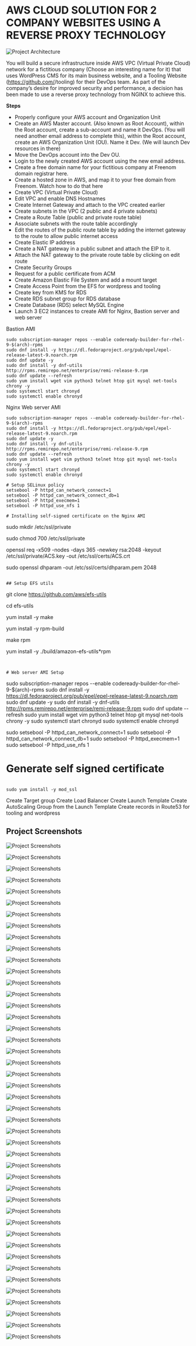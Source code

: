 
# AWS CLOUD SOLUTION FOR 2 COMPANY WEBSITES USING A REVERSE PROXY TECHNOLOGY

![Project Architecture](https://darey.io/wp-content/uploads/2021/07/tooling_project_15.png)

You will build a secure infrastructure inside AWS VPC (Virtual Private Cloud) network for a fictitious company (Choose an interesting name for it) that uses WordPress CMS for its main business website, and a Tooling Website (https://github.com/<your-name>/tooling) for their DevOps team. As part of the company’s desire for improved security and performance, a decision has been made to use a reverse proxy technology from NGINX to achieve this.

**Steps**
- Properly configure your AWS account and Organization Unit
- Create an AWS Master account. (Also known as Root Account), within the Root account, create a sub-account and name it DevOps. (You will need another email address to complete this), within the Root account, create an AWS Organization Unit (OU). Name it Dev. (We will launch Dev resources in there)
- Move the DevOps account into the Dev OU.
- Login to the newly created AWS account using the new email address.
- Create a free domain name for your fictitious company at Freenom domain registrar here.
- Create a hosted zone in AWS, and map it to your free domain from Freenom. Watch how to do that here
- Create VPC (Virtual Private Cloud)
- Edit VPC and enable DNS Hostnames
- Create Internet Gateway and attach to the VPC created earlier
- Create subnets in the VPC (2 public and 4 private subnets)
- Create a Route Table (public and private route table)
- Associate subnets with the route table accordingly
- Edit the routes of the public route table by adding the internet gateway to the route to allow public internet access
- Create Elastic IP address 
- Create a NAT gateway in a public subnet and attach the EIP to it.
- Attach the NAT gateway to the private route table by clicking on edit route
- Create Security Groups
- Request for a public certificate from ACM
- Create Amazon Elastic File System and add a mount target
- Create Access Point from the EFS for wordpress and tooling
- Create key from KMS for RDS
- Create RDS subnet group for RDS database
- Create Database (RDS) select MySQL Engine
- Launch 3 EC2 instances to create AMI for Nginx, Bastion server and web server

Bastion AMI
```
sudo subscription-manager repos --enable codeready-builder-for-rhel-9-$(arch)-rpms
sudo dnf install -y https://dl.fedoraproject.org/pub/epel/epel-release-latest-9.noarch.rpm
sudo dnf update -y
sudo dnf install -y dnf-utils http://rpms.remirepo.net/enterprise/remi-release-9.rpm
sudo dnf update --refresh
sudo yum install wget vim python3 telnet htop git mysql net-tools chrony -y
sudo systemctl start chronyd
sudo systemctl enable chronyd
```

Nginx Web server AMI

```
sudo subscription-manager repos --enable codeready-builder-for-rhel-9-$(arch)-rpms
sudo dnf install -y https://dl.fedoraproject.org/pub/epel/epel-release-latest-9.noarch.rpm
sudo dnf update -y
sudo dnf install -y dnf-utils http://rpms.remirepo.net/enterprise/remi-release-9.rpm
sudo dnf update --refresh
sudo yum install wget vim python3 telnet htop git mysql net-tools chrony -y
sudo systemctl start chronyd
sudo systemctl enable chronyd

# Setup SELinux policy
setsebool -P httpd_can_network_connect=1
setsebool -P httpd_can_network_connect_db=1
setsebool -P httpd_execmem=1
setsebool -P httpd_use_nfs 1

# Installing self-signed certificate on the Nginx AMI
```
sudo mkdir /etc/ssl/private

sudo chmod 700 /etc/ssl/private

openssl req -x509 -nodes -days 365 -newkey rsa:2048 -keyout /etc/ssl/private/ACS.key -out /etc/ssl/certs/ACS.crt

sudo openssl dhparam -out /etc/ssl/certs/dhparam.pem 2048
```

## Setup EFS utils
```
git clone https://github.com/aws/efs-utils

cd efs-utils

yum install -y make

yum install -y rpm-build

make rpm 

yum install -y  ./build/amazon-efs-utils*rpm
```


# Web server AMI Setup

```
sudo subscription-manager repos --enable codeready-builder-for-rhel-9-$(arch)-rpms
sudo dnf install -y https://dl.fedoraproject.org/pub/epel/epel-release-latest-9.noarch.rpm
sudo dnf update -y
sudo dnf install -y dnf-utils http://rpms.remirepo.net/enterprise/remi-release-9.rpm
sudo dnf update --refresh
sudo yum install wget vim python3 telnet htop git mysql net-tools chrony -y
sudo systemctl start chronyd
sudo systemctl enable chronyd

sudo setsebool -P httpd_can_network_connect=1
sudo setsebool -P httpd_can_network_connect_db=1
sudo setsebool -P httpd_execmem=1
sudo setsebool -P httpd_use_nfs 1

# Generate self signed certificate
```

sudo yum install -y mod_ssl
```

Create Target group
Create Load Balancer
Create Launch Template
Create AutoScaling Group from the Launch Template
Create records in Route53 for tooling and wordpress


## Project Screenshots

![Project Screenshots](https://github.com/scholarship-task/ACS-Solution/blob/main/screenshots/project15-AWS-Organization.png)

![Project Screenshots](https://github.com/scholarship-task/ACS-Solution/blob/main/screenshots/01.png)

![Project Screenshots](https://github.com/scholarship-task/ACS-Solution/blob/main/screenshots/02.png)

![Project Screenshots](https://github.com/scholarship-task/ACS-Solution/blob/main/screenshots/03.png)

![Project Screenshots](https://github.com/scholarship-task/ACS-Solution/blob/main/screenshots/04.png)

![Project Screenshots](https://github.com/scholarship-task/ACS-Solution/blob/main/screenshots/05.png)

![Project Screenshots](https://github.com/scholarship-task/ACS-Solution/blob/main/screenshots/06.png)

![Project Screenshots](https://github.com/scholarship-task/ACS-Solution/blob/main/screenshots/07.png)

![Project Screenshots](https://github.com/scholarship-task/ACS-Solution/blob/main/screenshots/08.png)

![Project Screenshots](https://github.com/scholarship-task/ACS-Solution/blob/main/screenshots/09.png)

![Project Screenshots](https://github.com/scholarship-task/ACS-Solution/blob/main/screenshots/10.png)

![Project Screenshots](https://github.com/scholarship-task/ACS-Solution/blob/main/screenshots/11.png)

![Project Screenshots](https://github.com/scholarship-task/ACS-Solution/blob/main/screenshots/12.png)

![Project Screenshots](https://github.com/scholarship-task/ACS-Solution/blob/main/screenshots/13.png)

![Project Screenshots](https://github.com/scholarship-task/ACS-Solution/blob/main/screenshots/14.png)

![Project Screenshots](https://github.com/scholarship-task/ACS-Solution/blob/main/screenshots/15.png)

![Project Screenshots](https://github.com/scholarship-task/ACS-Solution/blob/main/screenshots/16.png)

![Project Screenshots](https://github.com/scholarship-task/ACS-Solution/blob/main/screenshots/17.png)

![Project Screenshots](https://github.com/scholarship-task/ACS-Solution/blob/main/screenshots/18.png)

![Project Screenshots](https://github.com/scholarship-task/ACS-Solution/blob/main/screenshots/19.png)

![Project Screenshots](https://github.com/scholarship-task/ACS-Solution/blob/main/screenshots/20.png)

![Project Screenshots](https://github.com/scholarship-task/ACS-Solution/blob/main/screenshots/21.png)

![Project Screenshots](https://github.com/scholarship-task/ACS-Solution/blob/main/screenshots/22.png)

![Project Screenshots](https://github.com/scholarship-task/ACS-Solution/blob/main/screenshots/23.png)

![Project Screenshots](https://github.com/scholarship-task/ACS-Solution/blob/main/screenshots/24.png)

![Project Screenshots](https://github.com/scholarship-task/ACS-Solution/blob/main/screenshots/25.png)

![Project Screenshots](https://github.com/scholarship-task/ACS-Solution/blob/main/screenshots/26.png)

![Project Screenshots](https://github.com/scholarship-task/ACS-Solution/blob/main/screenshots/27.png)

![Project Screenshots](https://github.com/scholarship-task/ACS-Solution/blob/main/screenshots/28.png)

![Project Screenshots](https://github.com/scholarship-task/ACS-Solution/blob/main/screenshots/29.png)

![Project Screenshots](https://github.com/scholarship-task/ACS-Solution/blob/main/screenshots/30.png)

![Project Screenshots](https://github.com/scholarship-task/ACS-Solution/blob/main/screenshots/31.png)

![Project Screenshots](https://github.com/scholarship-task/ACS-Solution/blob/main/screenshots/32.png)

![Project Screenshots](https://github.com/scholarship-task/ACS-Solution/blob/main/screenshots/33.png)

![Project Screenshots](https://github.com/scholarship-task/ACS-Solution/blob/main/screenshots/34.png)

![Project Screenshots](https://github.com/scholarship-task/ACS-Solution/blob/main/screenshots/35.png)

![Project Screenshots](https://github.com/scholarship-task/ACS-Solution/blob/main/screenshots/36.png)

![Project Screenshots](https://github.com/scholarship-task/ACS-Solution/blob/main/screenshots/37.png)

![Project Screenshots](https://github.com/scholarship-task/ACS-Solution/blob/main/screenshots/38.png)

![Project Screenshots](https://github.com/scholarship-task/ACS-Solution/blob/main/screenshots/39.png)

![Project Screenshots](https://github.com/scholarship-task/ACS-Solution/blob/main/screenshots/40.png)

![Project Screenshots](https://github.com/scholarship-task/ACS-Solution/blob/main/screenshots/41.png)

![Project Screenshots](https://github.com/scholarship-task/ACS-Solution/blob/main/screenshots/42.png)

![Project Screenshots](https://github.com/scholarship-task/ACS-Solution/blob/main/screenshots/43.png)
